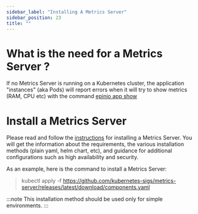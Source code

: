 ```yaml
---
sidebar_label: "Installing A Metrics Server"
sidebar_position: 23
title: ""
---
```


# What is the need for a Metrics Server ?

If no Metrics Server is running on a Kubernetes cluster, the application "instances" (aka
Pods) will report errors when it will try to show metrics (RAM, CPU etc) with the command
[epinio app show](../references/commands/cli/app/epinio_app_show.md)

# Install a Metrics Server

Please read and follow the
[instructions](https://github.com/kubernetes-sigs/metrics-server) for installing a Metrics
Server. You will get the information about the requirements, the various installation
methods (plain yaml, helm chart, etc), and guidance for additional configurations such as
high availability and security.

As an example, here is the command to install a Metrics Server:

> kubectl apply -f https://github.com/kubernetes-sigs/metrics-server/releases/latest/download/components.yaml

:::note
This installation method should be used only for simple environments.
:::
